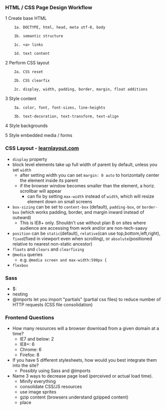 ### HTML / CSS Page Design Workflow

1 Create base HTML
```
	1a. DOCTYPE, html, head, meta utf-8, body
	
	1b. semantic structure
	
	1c. <a> links
	
	1d. text content
```	
2 Perform CSS layout
```
	2a. CSS reset
	
	2b. CSS clearfix
	
	2c. display, width, padding, border, margin, float additions
```	
3 Style content
```
	3a. color, font, font-sizes, line-heights
	
	3b. text-decoration, text-transform, text-align
```	
4 Style backgrounds

5 Style embedded media / forms

### CSS Layout - [learnlayout.com](learnlayout.com)
- ```display``` property
- block level elements take up full width of parent by default, unless you set ```width```
	- after setting width you can set ```margin: 0 auto``` to horizontally center the element inside its parent
	- if the browser window becomes smaller than the element, a horiz. scrollbar will appear
		- can fix by setting ```max-width``` instead of ```width```, which will resize element down on small screens
- ```box-sizing``` can be set to ```content-box``` (default), ```padding-box```, or ```border-box``` (which works padding, border, and margin inward instead of outward)
	- This is IE8+ only. Shouldn't use without plan B on sites where audience are accessing from work and/or are non-tech-saavy
- ```position``` can be ```static```(default), ```relative```(can use top,bottom,left,right), ```fixed```(fixed in viewport even when scrolling), or ```absolute```(positioned relative to nearest non-static ancestor)
- ```floats``` and ```clears``` and ```clearfixing```
- ```@media``` queries
	- e.g. ```@media screen and max-width:599px {```
- ```flexbox```

### Sass
- $<var-name>: <var-val>
- nesting
- @imports let you import "partials" (partial css files) to reduce number of HTTP requests (CSS file consolidation)

### Frontend Questions
- How many resources will a browser download from a given domain at a time?
	- IE7 and below: 2
	- IE8+: 6
	- Chrome: 6
	- Firefox: 8
- If you have 5 different stylesheets, how would you best integrate them into the site?
	- Possibly using Sass and @imports
- Name 3 ways to decrease page load (perceived or actual load time).
	- Minify everything
	- consolidate CSS/JS resources
	- use image sprites
	- gzip content (browsers understand gzipped content)
	- place <script> tags at bottom of <body>
- How to avoid FOUC?
	- Put ```display: none``` on page elements until <script> near </body> executes, unhiding them.
- What does CORS stand for and what issue does it address?
	- Cross-Origin Resource Sharing, allows people to make restricted AJAX requests for resources on another domain. Partial solution to same-origin policy issue.

### Great Resources
- [Learn HTML & CSS](http://learn.shayhowe.com/html-css/)
- [Learn CSS Layout](http://learnlayout.com/)
- [HTML Living Standard - WHATWG](https://html.spec.whatwg.org/multipage/semantics.html)
- [CSS Selectors Reference](http://www.w3schools.com/cssref/css_selectors.asp)
- [Website Performance Optimizations](http://www.sitepoint.com/web-site-optimization-steps/)
